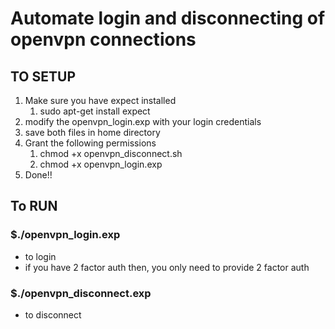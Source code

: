 # Automate login and disconnecting of openvpn connections

## TO SETUP

<ol>
<li>Make sure you have expect installed 
  <ol>
<li>sudo apt-get install expect</li>
</ol>
</li>
<li>modify the openvpn_login.exp with your login credentials</li>
<li>save both files in home directory</li>
<li>Grant the following permissions
<ol>
<li>chmod +x openvpn_disconnect.sh</li>
<li>chmod +x openvpn_login.exp</li>
</ol></li>
<li> Done!! </li>
</ol> 

## To RUN
### $./openvpn_login.exp
- to login 
- if you have 2 factor auth then, you only need to provide 2 factor auth<br> 
### $./openvpn_disconnect.exp
- to disconnect 

